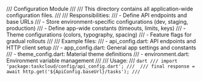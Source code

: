 /// Configuration Module
/// 
/// This directory contains all application-wide configuration files.
/// 
/// Responsibilities:
/// - Define API endpoints and base URLs
/// - Store environment-specific configurations (dev, staging, production)
/// - Define app-wide constants (timeouts, limits, keys)
/// - Theme configurations (colors, typography, spacing)
/// - Feature flags for gradual rollouts
/// 
/// Example files:
/// - api_config.dart: API endpoints and HTTP client setup
/// - app_config.dart: General app settings and constants
/// - theme_config.dart: Material theme definitions
/// - environment.dart: Environment variable management
/// 
/// Usage:
/// ```dart
/// import 'package:taskcloud/config/api_config.dart';
/// 
/// final response = await http.get('${ApiConfig.baseUrl}/tasks');
/// ```
